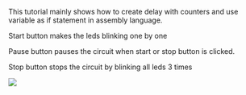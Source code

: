 <p>This tutorial mainly shows how to create delay with counters and use variable as if statement in assembly language.</p>
<p>Start button makes the leds blinking one by one</p>
<p>Pause button pauses the circuit when start or stop button is clicked.</p>
<p>Stop button stops the circuit by blinking all leds 3 times </p>
<img src=https://user-images.githubusercontent.com/45767042/106157242-8ab2ea00-6193-11eb-840e-fe6ba248edd2.PNG>
